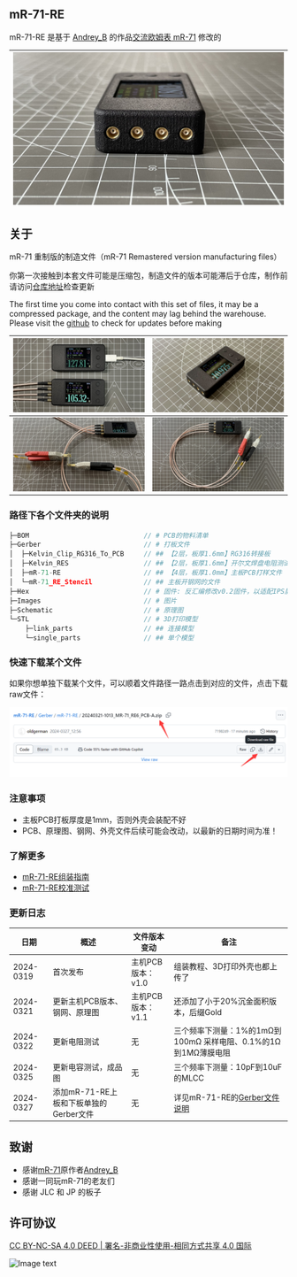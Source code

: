 ## mR-71-RE

mR-71-RE 是基于 [Andrey_B](https://www.radiokot.ru/forum/memberlist.php?mode=viewprofile&u=21307) 的作品[交流欧姆表 mR-71](https://radiokot.ru/artfiles/6673/) 修改的

| ![](Images/mR-71-RE6：初号机成品图：3.png) |
| ------------------------------------------ |

## 关于

mR-71 重制版的制造文件（mR-71 Remastered version manufacturing files）

你第一次接触到本套文件可能是压缩包，制造文件的版本可能滞后于仓库，制作前请访问[仓库地址](https://github.com/oldgerman/mR-71-RE)检查更新

The first time you come into contact with this set of files, it may be a compressed package, and the content may lag behind the warehouse. Please visit the [github](https://github.com/oldgerman/mR-71-RE) to check for updates before making


| ![mR-71-RE6：1号2号机成品图：2](Images/mR-71-RE6：1号2号机成品图：1.png) | ![](Images/mR-71-RE6：初号机成品图：2.png) |
| ------------------------------------------------------------ | ------------------------------------------ |
| ![](Images/mR-71-RE6：初号机成品图：5.png)                   | ![](Images/mR-71-RE6：初号机成品图：4.png) |

### 路径下各个文件夹的说明

```c
├─BOM                             // # PCB的物料清单
├─Gerber                          // # 打板文件
│  ├─Kelvin_Clip_RG316_To_PCB     // ## 【2层，板厚1.6mm】RG316转接板
│  ├─Kelvin_RES                   // ## 【2层，板厚1.6mm】开尔文焊盘电阻测试板
│  ├─mR-71-RE                     // ## 【4层，板厚1.0mm】主板PCB打样文件
│  └─mR-71_RE_Stencil             // ## 主板开钢网的文件
├─Hex                             // # 固件: 反汇编修改v0.2固件，以适配IPS屏幕
├─Images                          // # 图片
├─Schematic                       // # 原理图
└─STL                             // # 3D打印模型
    ├─link_parts                  // ## 连接模型
    └─single_parts                // ## 单个模型
```

### 快速下载某个文件

如果你想单独下载某个文件，可以顺着文件路径一路点击到对应的文件，点击下载raw文件：

![Gtihub网页版单独下载某个文件的方法](Images/Gtihub网页版单独下载某个文件的方法.png)

### 注意事项

- 主板PCB打板厚度是1mm，否则外壳会装配不好
- PCB、原理图、钢网、外壳文件后续可能会改动，以最新的日期时间为准！

### 了解更多

- [mR-71-RE组装指南](https://oldgerman.github.io/1d2ecca7/)
- [mR-71-RE校准测试](https://oldgerman.github.io/b8304ba5/)

### 更新日志

| 日期      | 概述                                   | 文件版本变动      | 备注                                                         |
| --------- | -------------------------------------- | ----------------- | ------------------------------------------------------------ |
| 2024-0319 | 首次发布                               | 主机PCB版本：v1.0 | 组装教程、3D打印外壳也都上传了                               |
| 2024-0321 | 更新主机PCB版本、钢网、原理图          | 主机PCB版本：v1.1 | 还添加了小于20%沉金面积版本，后缀Gold                        |
| 2024-0322 | 更新电阻测试                           | 无                | 三个频率下测量：1%的1mΩ到100mΩ 采样电阻、0.1%的1Ω到1MΩ薄膜电阻 |
| 2024-0325 | 更新电容测试，成品图                   | 无                | 三个频率下测量：10pF到10uF的MLCC                             |
| 2024-0327 | 添加mR-71-RE上板和下板单独的Gerber文件 | 无                | 详见mR-71-RE的[Gerber文件说明](https://github.com/oldgerman/mR-71-RE/blob/master/Gerber/mR-71-RE/README.md) |

## 致谢

- 感谢[mR-71](https://radiokot.ru/artfiles/6673/)原作者[Andrey_B](https://www.radiokot.ru/forum/memberlist.php?mode=viewprofile&u=21307)
- 感谢一同玩mR-71的老友们
- 感谢 JLC 和 JP 的板子

## 许可协议

[CC BY-NC-SA 4.0 DEED | 署名-非商业性使用-相同方式共享 4.0 国际](https://creativecommons.org/licenses/by-nc-sa/4.0/deed.zh-hans)

![Image text](https://mirrors.creativecommons.org/presskit/buttons/88x31/png/by-nc-sa.png)

